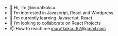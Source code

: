- 👋 Hi, I’m @muratkokcu
- 👀 I’m interested in Javascript, React and Wordpress
- 🌱 I’m currently learning Javascript, React
- 💞️ I’m looking to collaborate on React Projects
- 📫 How to reach me muratkokcu.92@gmail.com

<!---
muratkokcu/muratkokcu is a ✨ special ✨ repository because its `README.md` (this file) appears on your GitHub profile.
You can click the Preview link to take a look at your changes.
--->

